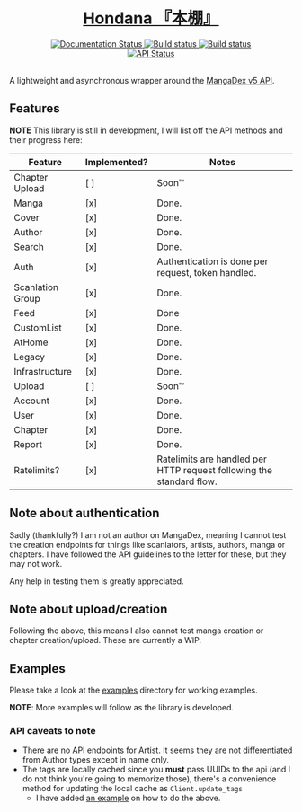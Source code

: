 <div align="center">
    <h1><a href="https://jisho.org/word/%E6%9C%AC%E6%A3%9A">Hondana 『本棚』</a></h1>
    <a href='https://hondana.readthedocs.io/en/latest/?badge=latest'>
        <img src='https://readthedocs.org/projects/hondana/badge/?version=latest' alt='Documentation Status' />
    </a>
    <a href='https://github.com/AbstractUmbra/Hondana/actions/workflows/build.yaml'>
        <img src='https://github.com/AbstractUmbra/Hondana/workflows/Build/badge.svg' alt='Build status' />
    </a>
    <a href='https://github.com/AbstractUmbra/Hondana/actions/workflows/lint.yaml'>
        <img src='https://github.com/AbstractUmbra/Hondana/workflows/Lint/badge.svg' alt='Build status' />
    </a>
</div>
<div align="center">
    <a href='https://api.mangadex.org/'>
        <img src='https://img.shields.io/website?down_color=red&down_message=offline&label=API%20Status&logo=MangaDex%20API&up_color=lime&up_message=online&url=https%3A%2F%2Fapi.mangadex.org%2Fping' alt='API Status'/>
    </a>
</div>
<br>

A lightweight and asynchronous wrapper around the [MangaDex v5 API](https://api.mangadex.org/docs.html).

## Features
**NOTE** This library is still in development, I will list off the API methods and their progress here:

| Feature          | Implemented? | Notes                                                                |
|------------------|--------------|----------------------------------------------------------------------|
| Chapter Upload   | [ ]          | Soon:tm:                                                             |
| Manga            | [x]          | Done.                                                                |
| Cover            | [x]          | Done.                                                                |
| Author           | [x]          | Done.                                                                |
| Search           | [x]          | Done.                                                                |
| Auth             | [x]          | Authentication is done per request, token handled.                   |
| Scanlation Group | [x]          | Done.                                                                |
| Feed             | [x]          | Done                                                                 |
| CustomList       | [x]          | Done.                                                                |
| AtHome           | [x]          | Done.                                                                |
| Legacy           | [x]          | Done.                                                                |
| Infrastructure   | [x]          | Done.                                                                |
| Upload           | [ ]          | Soon:tm:                                                             |
| Account          | [x]          | Done.                                                                |
| User             | [x]          | Done.                                                                |
| Chapter          | [x]          | Done.                                                                |
| Report           | [x]          | Done.                                                                |
| Ratelimits?      | [x]          | Ratelimits are handled per HTTP request following the standard flow. |


## Note about authentication
Sadly (thankfully?) I am not an author on MangaDex, meaning I cannot test the creation endpoints for things like scanlators, artists, authors, manga or chapters.
I have followed the API guidelines to the letter for these, but they may not work.

Any help in testing them is greatly appreciated.

## Note about upload/creation
Following the above, this means I also cannot test manga creation or chapter creation/upload.
These are currently a WIP.

## Examples
Please take a look at the [examples](./examples/) directory for working examples.

**NOTE**: More examples will follow as the library is developed.

### API caveats to note

- There are no API endpoints for Artist. It seems they are not differentiated from Author types except in name only.
- The tags are locally cached since you **must** pass UUIDs to the api (and I do not think you're going to memorize those), there's a convenience method for updating the local cache as `Client.update_tags`
  - I have added [an example](./examples/updating_local_tags.py) on how to do the above.
